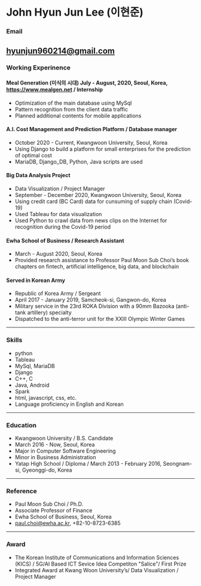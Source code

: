 # John Hyun Jun Lee (이현준)
### Email
hyunjun960214@gmail.com
---------------------------------------
### Working Experinence

#### Meal Generation (미식의 시대) July - August, 2020,  Seoul, Korea, https://www.mealgen.net / Internship
* Optimization of the main database using MySql
* Pattern recognition from the client data traffic
* Planned additional contents for mobile applications

#### A.I. Cost Management and Prediction Platform / Database manager
* October 2020 - Current, Kwangwoon University, Seoul, Korea
* Using Django to build a platform for small enterprises for the prediction of optimal cost 
* MariaDB, Django_DB, Python, Java scripts are used
#### Big Data Analysis Project
* Data Visualization / Project Manager
* September - December 2020, Kwangwoon University, Seoul, Korea
* Using credit card (BC Card) data for cunsuming of supply chain (Covid-19)
* Used Tableau for data visualization
* Used Python to crawl data from news clips on the Internet for recognition during the Covid-19 period 
#### Ewha School of Business / Research Assistant
* March - August 2020, Seoul, Korea
* Provided research assistance to Professor Paul Moon Sub Choi’s book chapters on fintech, artificial intelligence, big data, and blockchain 
#### Served in Korean Army
* Republic of Korea Army / Sergeant
* April 2017 - January 2019, Samcheok-si, Gangwon-do, Korea
* Military service in the 23rd ROKA Division with a 90mm Bazooka (anti-tank artillery) specialty
* Dispatched to the anti-terror unit for the XXIII Olympic Winter Games 
---------------------------------------
### Skills	 
* python
* Tableau
* MySql, MariaDB 
* Django 
* C++, C 
* Java, Android 
* Spark
* html, javascript, css, etc.
* Language proficiency in English and Korean
--------------------------------------- 
### Education	 
* Kwangwoon University / B.S. Candidate
* March 2016 - Now,  Seoul, Korea 
* Major in Computer Software Engineering
* Minor in Business Administration
* Yatap High School / Diploma / March 2013 - February 2016, Seongnam-si, Gyeonggi-do, Korea
---------------------------------------
### Reference	 
* Paul Moon Sub Choi / Ph.D.
* Associate Professor of Finance
* Ewha School of Business, Seoul, Korea
* paul.choi@ewha.ac.kr, +82-10-8723-6385
---------------------------------------					 
### Award
* The Korean Institute of Communications and Information Sciences (KICS) / 5G/AI Based ICT Sevice Idea Competiton "Salice"/ First Prize 
* Integrated Award at Kwang Woon University’s/ Data Visualization / Project Manager
					

					
